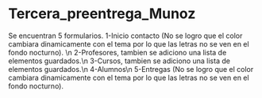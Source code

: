 # Tercera_preentrega_Munoz
Se encuentran 5 formularios.
1-Inicio contacto (No se logro que el color cambiara dinamicamente con el tema por lo que las letras no se ven en el fondo nocturno). \n
2-Profesores, tambien se adiciono una lista de elementos guardados.\n
3-Cursos, tambien se adiciono una lista de elementos guardados.\n
4-Alumnos\n
5-Entregas (No se logro que el color cambiara dinamicamente con el tema por lo que las letras no se ven en el fondo nocturno).
